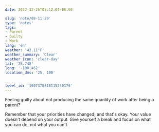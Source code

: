 ```yaml
---
date: 2022-12-26T08:12:04-06:00

slug: 'note/08-11-29'
type: 'notes'
tags:
- Parent
- Guilty
- Work
lang: 'en'
weather: '43.11°F'
weather_summary: 'Clear'
weather_icon: 'clear-day'
lat: '25.748'
long: '-100.462'
location_dms: '25, 100'


tweet_id: '1607378518115250176'
---
```

Feeling guilty about not producing the same quantity of work after being a parent?

Remember that your priorities have changed, and that's okay. Your value doesn't depend on your output.
Give yourself a break and focus on what you can do, not what you can't.